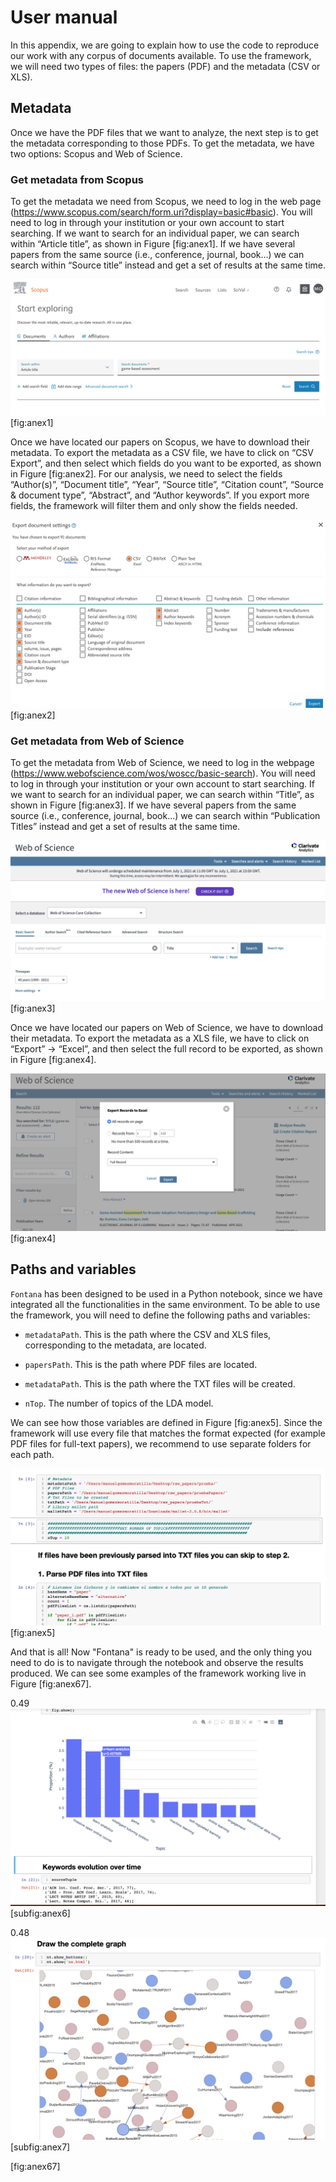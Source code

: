 User manual
===========

In this appendix, we are going to explain how to use the code to
reproduce our work with any corpus of documents available. To use the
framework, we will need two types of files: the papers (PDF) and the
metadata (CSV or XLS).

Metadata
--------

Once we have the PDF files that we want to analyze, the next step is to
get the metadata corresponding to those PDFs. To get the metadata, we
have two options: Scopus and Web of Science.

### Get metadata from Scopus

To get the metadata we need from Scopus, we need to log in the web page
(<https://www.scopus.com/search/form.uri?display=basic#basic>). You will
need to log in through your institution or your own account to start
searching. If we want to search for an individual paper, we can search
within “Article title”, as shown in Figure [fig:anex1]. If we have
several papers from the same source (i.e., conference, journal, book...)
we can search within “Source title” instead and get a set of results at
the same time.

![image](anex1.png) [fig:anex1]

Once we have located our papers on Scopus, we have to download their
metadata. To export the metadata as a CSV file, we have to click on “CSV
Export”, and then select which fields do you want to be exported, as
shown in Figure [fig:anex2]. For our analysis, we need to select the
fields “Author(s)”, “Document title”, “Year”, “Source title”, “Citation
count”, “Source & document type”, “Abstract”, and “Author keywords”. If
you export more fields, the framework will filter them and only show the
fields needed.

![image](anex2.png) [fig:anex2]

### Get metadata from Web of Science

To get the metadata from Web of Science, we need to log in the webpage
(<https://www.webofscience.com/wos/woscc/basic-search>). You will need
to log in through your institution or your own account to start
searching. If we want to search for an individual paper, we can search
within “Title”, as shown in Figure [fig:anex3]. If we have several
papers from the same source (i.e., conference, journal, book...) we can
search within “Publication Titles” instead and get a set of results at
the same time.

![image](anex3.png) [fig:anex3]

Once we have located our papers on Web of Science, we have to download
their metadata. To export the metadata as a XLS file, we have to click
on “Export” -\> “Excel”, and then select the full record to be exported,
as shown in Figure [fig:anex4].

![image](anex4.png) [fig:anex4]

Paths and variables
-------------------

`Fontana` has been designed to be used in a Python notebook, since we
have integrated all the functionalities in the same environment. To be
able to use the framework, you will need to define the following paths
and variables:

-   `metadataPath`. This is the path where the CSV and XLS files,
    corresponding to the metadata, are located.

-   `papersPath`. This is the path where PDF files are located.

-   `metadataPath`. This is the path where the TXT files will be
    created.

-   `nTop`. The number of topics of the LDA model.

We can see how those variables are defined in Figure [fig:anex5]. Since
the framework will use every file that matches the format expected (for
example PDF files for full-text papers), we recommend to use separate
folders for each path.

![image](anex5.png) [fig:anex5]

And that is all! Now "Fontana" is ready to be used, and the only thing
you need to do is to navigate through the notebook and observe the
results produced. We can see some examples of the framework working live
in Figure [fig:anex67].

<span>0.49</span> ![image](anex6.png) [subfig:anex6]

<span>0.48</span> ![image](anex7.png) [subfig:anex7]

[fig:anex67]
